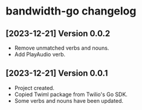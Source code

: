 bandwidth-go changelog
====================

[2023-12-21] Version 0.0.2
---------------------------
- Remove unmatched verbs and nouns.
- Add PlayAudio verb.

[2023-12-21] Version 0.0.1
---------------------------
- Project created.
- Copied Twiml package from Twilio's Go SDK.
- Some verbs and nouns have been updated.
